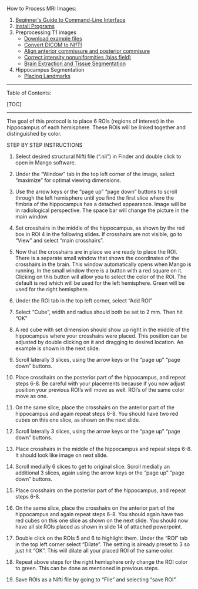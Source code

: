 How to Process MRI Images:

1. [Beginner's Guide to Command-Line Interface](primer)
2. [Install Programs](Home)
3. Preprocessing T1 images
     * [Download example files](https://bitbucket.org/njhunsaker/preprocessing-t1-example)
     * [Convert DICOM to NIfTI](dcm2nii)
     * [Align anterior commissure and posterior commisure](acpcdetect)
     * [Correct intensity nonuniformities (bias field)](N4BiasFieldCorrection)
     * [Brain Extraction and Tissue Segmentation](antscorticalthickness)
4. Hippocampus Segmentation
     * [Placing Landmarks](hpc_landmarks)

---------------------------------------

Table of Contents:

[TOC]

---------------------------------------

The goal of this protocol is to place 6 ROIs (regions of interest) in the hippocampus of each hemisphere. 
These ROIs will be linked together and distinguished by color.

STEP BY STEP INSTRUCTIONS

1. Select desired structural Nifti file (“.nii”) in Finder and double click to open in Mango software.
 
2. Under the “Window” tab in the top left corner of the image, select “maximize” for optimal viewing dimensions.

3. Use the arrow keys or the “page up” “page down” buttons to scroll through the left hemisphere until you find the first slice where the fimbria of the hippocampus has a detached appearance.  Image will be in radiological perspective. The space bar will change the picture in the main window.

4. Set crosshairs in the middle of the hippocampus, as shown by the red box in ROI 4 in the following slides. If crosshairs are not visible, go to “View” and select “main crosshairs”. 

5. Now that the crosshairs are in place we are ready to place the ROI. There is a separate small window that shows the coordinates of the crosshairs in the brain. This window automatically opens when Mango is running. In the small window there is a button with a red square on it. Clicking on this button will allow you to select the color of the ROI. The default is red which will be used for the left hemisphere. Green will be used for the right hemisphere.
 
6. Under the ROI tab in the top left corner, select “Add ROI”
 
7. Select “Cube”, width and radius should both be set to 2 mm. Then hit “OK” 

8. A red cube with set dimension should show up right in the middle of the hippocampus where your crosshairs were placed. This position can be adjusted by double clicking on it and dragging to desired location. An example is shown in the next slide.

9. Scroll laterally 3 slices, using the arrow keys or the “page up” “page down” buttons.

10. Place crosshairs on the posterior part of the hippocampus, and repeat steps 6-8. Be careful with your placements because if you now adjust position your previous ROI’s will move as well. ROI’s of the same color move as one.
 
11. On the same slice, place the crosshairs on the anterior part of the hippocampus and again repeat steps 6-8. You should have two red cubes on this one slice, as shown on the next slide.

12. Scroll laterally 3 slices, using the arrow keys or the “page up” “page down” buttons.

13. Place crosshairs in the middle of the hippocampus and repeat steps 6-8. It should look like image on next slide.

14. Scroll medially 6 slices to get to original slice. Scroll medially an additional 3 slices, again using the arrow keys or the “page up” “page down” buttons.

15. Place crosshairs on the posterior part of the hippocampus, and repeat steps 6-8.

16. On the same slice, place the crosshairs on the anterior part of the hippocampus and again repeat steps 6-8. You should again have two red cubes on this one slice as shown on the next slide.
You should now have all six ROIs placed as shown in slide 14 of attached powerpoint.

17. Double click on the ROIs 5 and 6 to highlight them. Under the “ROI” tab in the top left corner select “Dilate”. The setting is already preset to 3 so just hit “OK”.  This will dilate all your placed ROI of the same color.

18. Repeat above steps for the right hemisphere only change the ROI color to green. This can be done as mentioned in previous steps.
 
19. Save ROIs as a Nifti file by going to “File” and selecting “save ROI”. 
